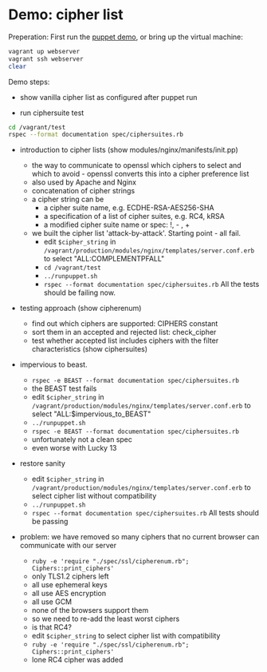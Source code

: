 Demo: cipher list
===================

Preperation: First run the [puppet demo](puppet-demo.md), or bring up the virtual machine:

```bash
vagrant up webserver
vagrant ssh webserver
clear
```

Demo steps:

- show vanilla cipher list as configured after puppet run

- run ciphersuite test

```bash
cd /vagrant/test
rspec --format documentation spec/ciphersuites.rb
```
- introduction to cipher lists (show modules/nginx/manifests/init.pp)
    + the way to communicate to openssl which ciphers to select and which to avoid - openssl converts this into a cipher preference list
    + also used by Apache and Nginx
    + concatenation of cipher strings
    + a cipher string can be 
        * a cipher suite name, e.g. ECDHE-RSA-AES256-SHA
        * a specification of a list of cipher suites, e.g. RC4, kRSA
        * a modified cipher suite name or spec: !, - , +
    + we built the cipher list 'attack-by-attack'. Starting point - all fail.
        * edit `$cipher_string` in `/vagrant/production/modules/nginx/templates/server.conf.erb` to select "ALL:COMPLEMENTPFALL"
        * `cd /vagrant/test`
        * `../runpuppet.sh`
        * `rspec --format documentation spec/ciphersuites.rb`
        All the tests should be failing now.

- testing approach (show cipherenum)
   + find out which ciphers are supported: CIPHERS constant
   + sort them in an accepted and rejected list: check_cipher
   + test whether accepted list includes ciphers with the filter characteristics (show ciphersuites)

-  impervious to beast.
    + `rspec -e BEAST --format documentation spec/ciphersuites.rb`
    + the BEAST test fails
    + edit `$cipher_string` in `/vagrant/production/modules/nginx/templates/server.conf.erb` to select "ALL:$impervious_to_BEAST"
    + `../runpuppet.sh`
    + `rspec -e BEAST --format documentation spec/ciphersuites.rb`
    + unfortunately not a clean spec
    + even worse with Lucky 13

- restore sanity
   + edit `$cipher_string` in `/vagrant/production/modules/nginx/templates/server.conf.erb` to select cipher list without compatibility
   + `../runpuppet.sh`
   + `rspec --format documentation spec/ciphersuites.rb`
   All tests should be passing

- problem: we have removed so many ciphers that no current browser can communicate with our server
   + `ruby -e 'require "./spec/ssl/cipherenum.rb"; Ciphers::print_ciphers'`   
   + only TLS1.2 ciphers left
   + all use ephemeral keys
   + all use AES encryption
   + all use GCM
   + none of the browsers support them
   + so we need to re-add the least worst ciphers
   + is that RC4?
   + edit `$cipher_string` to select cipher list with compatibility
   + `ruby -e 'require "./spec/ssl/cipherenum.rb"; Ciphers::print_ciphers'`   
   + lone RC4 cipher was added 
